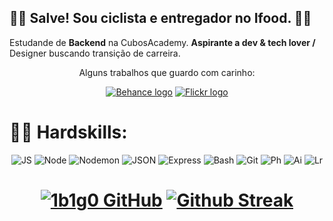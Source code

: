 
<div align="left">
<h2>
✌🏽 Salve! Sou ciclista e entregador no Ifood. 🚴🏽 
</h2>

Estudande de **Backend** na CubosAcademy. **Aspirante a dev & tech lover /** Designer buscando transição de carreira. 

<div align="center">
<p>Alguns trabalhos que guardo com carinho:</p>

<a href="https://www.behance.net/igorbrunossi" target="_blank">
<img alt="Behance logo" src="https://img.shields.io/badge/portfólio-1769FF?style=for-the-badge&logo=Behance&logoColor=white"></a>
<a href="https://www.flickr.com/photos/igorbrunossi/albums" target="_blank">
<img alt="Flickr logo" src="https://img.shields.io/badge/-fotografias-0063DC?style=for-the-badge&logo=Flickr&logoColor=white"></a>


</div>
</div>

<h1>💪🏽 Hardskills:</h1>

<div align="center">

![JS](https://img.shields.io/badge/-Javascript-yellow?style=for-the-badge&logo=Javascript&logoColor=white)
![Node](https://img.shields.io/badge/-Node.js-339933?style=for-the-badge&logo=node.js&logoColor=white)
![Nodemon](https://img.shields.io/badge/-Nodemon-76D04B?style=for-the-badge&logo=nodemon&logoColor=white)
![JSON](https://img.shields.io/badge/-JSON-grey?style=for-the-badge&logo=JSON&logoColor=white)
![Express](https://img.shields.io/badge/-express-000000?style=for-the-badge&logo=express&logoColor=white)
![Bash](https://img.shields.io/badge/-Bash-4eaa25?style=for-the-badge&logo=gnubash&logoColor=white)
![Git](https://img.shields.io/badge/-Git-f05032?style=for-the-badge&logo=git&logoColor=white)
![Ph](https://img.shields.io/badge/-Photoshop-31A8FF?style=for-the-badge&logo=AdobePhotoshop&logoColor=white)
![Ai](https://img.shields.io/badge/-Illustrator-FF9A00?style=for-the-badge&logo=AdobeIllustrator&logoColor=white)
![Lr](https://img.shields.io/badge/-Lightroom-31A8FF?style=for-the-badge&logo=AdobeLightroom&logoColor=white)

<h1>

[![1b1g0 GitHub](https://github-readme-stats.vercel.app/api?username=1b1g0&show_icons=true&theme=tokyonight&bg_color=11111100&hide_border=true&locale=pt-BR&hide_rank=true&custom_title=Infos%20Git%20🚀&card_width=330)](https://github.com/1b1g0)
[![Github Streak](https://https://streak-stats.demolab.com/?user=1b1g0&theme=tokyonight&show_icons=true&background=11111100&hide_border=true&locale=pt-BR&card_width=410)](https://github.com/1b1g0)

</h1>
</div>

